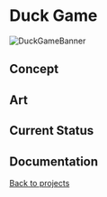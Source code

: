 # Duck Game

![DuckGameBanner](_images/duckGame.png)

## Concept

## Art 

## Current Status

## Documentation

[Back to projects](./)
